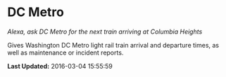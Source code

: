 # DC Metro
*Alexa, ask DC Metro for the next train arriving at Columbia Heights*

Gives Washington DC Metro light rail train arrival and departure times, as well as maintenance or incident reports.

**Last Updated:** 2016-03-04 15:55:59